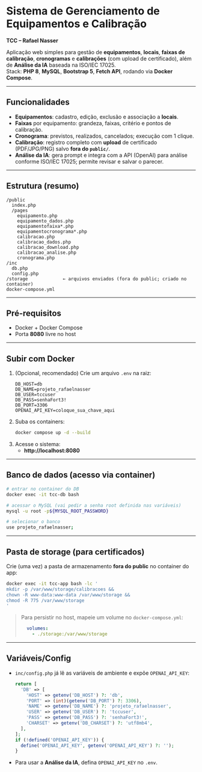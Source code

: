 # Sistema de Gerenciamento de Equipamentos e Calibração
**TCC – Rafael Nasser**

Aplicação web simples para gestão de **equipamentos**, **locais**, **faixas de calibração**, **cronogramas** e **calibrações** (com upload de certificado), além de **Análise da IA** baseada na ISO/IEC 17025.  
Stack: **PHP 8**, **MySQL**, **Bootstrap 5**, **Fetch API**, rodando via **Docker Compose**.

---

## Funcionalidades
- **Equipamentos**: cadastro, edição, exclusão e associação a **locais**.
- **Faixas** por equipamento: grandeza, faixas, critério e pontos de calibração.
- **Cronograma**: previstos, realizados, cancelados; execução com 1 clique.
- **Calibração**: registro completo com **upload** de certificado (PDF/JPG/PNG) salvo **fora do `public/`**.
- **Análise da IA**: gera prompt e integra com a API (OpenAI) para análise conforme ISO/IEC 17025; permite revisar e salvar o parecer.

---

## Estrutura (resumo)
```
/public
  index.php
  /pages
    equipamento.php
    equipamento_dados.php
    equipamentofaixa*.php
    equipamentocronograma*.php
    calibracao.php
    calibracao_dados.php
    calibracao_download.php
    calibracao_analise.php
    cronograma.php
/inc
  db.php
  config.php
/storage             ← arquivos enviados (fora do public; criado no container)
docker-compose.yml
```

---

## Pré-requisitos
- Docker + Docker Compose
- Porta **8080** livre no host

---

## Subir com Docker
1. (Opcional, recomendado) Crie um arquivo `.env` na raiz:
   ```env
   DB_HOST=db
   DB_NAME=projeto_rafaelnasser
   DB_USER=tccuser
   DB_PASS=senhaFort3!
   DB_PORT=3306
   OPENAI_API_KEY=coloque_sua_chave_aqui 
   ```
2. Suba os containers:
   ```bash
   docker compose up -d --build
   ```
3. Acesse o sistema:
   - **http://localhost:8080**

---

## Banco de dados (acesso via container)

```bash
# entrar no container do DB
docker exec -it tcc-db bash

# acessar o MySQL (vai pedir a senha root definida nas variáveis)
mysql -u root -p${MYSQL_ROOT_PASSWORD}

# selecionar o banco
use projeto_rafaelnasser;
```

---

## Pasta de storage (para certificados)
Crie (uma vez) a pasta de armazenamento **fora do public** no container do app:

```bash
docker exec -it tcc-app bash -lc '
mkdir -p /var/www/storage/calibracoes &&
chown -R www-data:www-data /var/www/storage &&
chmod -R 775 /var/www/storage
'
```

> Para persistir no host, mapeie um volume no `docker-compose.yml`:
> ```yaml
>   volumes:
>     - ./storage:/var/www/storage
> ```

---

## Variáveis/Config
- `inc/config.php` já lê as variáveis de ambiente e expõe `OPENAI_API_KEY`:
  ```php
  return [
    'DB' => [
      'HOST' => getenv('DB_HOST') ?: 'db',
      'PORT' => (int)(getenv('DB_PORT') ?: 3306),
      'NAME' => getenv('DB_NAME') ?: 'projeto_rafaelnasser',
      'USER' => getenv('DB_USER') ?: 'tccuser',
      'PASS' => getenv('DB_PASS') ?: 'senhaFort3!',
      'CHARSET' => getenv('DB_CHARSET') ?: 'utf8mb4',
    ],
  ];
  if (!defined('OPENAI_API_KEY')) {
    define('OPENAI_API_KEY', getenv('OPENAI_API_KEY') ?: '');
  }
  ```
- Para usar a **Análise da IA**, defina `OPENAI_API_KEY` no `.env`.

